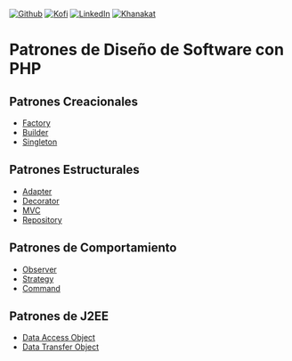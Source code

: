 [![Github][github-shield]][github-url]
[![Kofi][kofi-shield]][kofi-url]
[![LinkedIn][linkedin-shield]][linkedin-url]
[![Khanakat][khanakat-shield]][khanakat-url]

# Patrones de Diseño de Software con PHP

## Patrones Creacionales

- [Factory](./factory/README.md)
- [Builder](./builder/README.md)
- [Singleton](./singleton/README.md)

## Patrones Estructurales

- [Adapter](./adapter/README.md)
- [Decorator](./decorator/README.md)
- [MVC](./mvc/README.md)
- [Repository](./repository/README.md)

## Patrones de Comportamiento

- [Observer](./observer/README.md)
- [Strategy](./strategy/README.md)
- [Command](./command/README.md)

## Patrones de J2EE

- [Data Access Object](./data_access_object/README.md)
- [Data Transfer Object](./transfer_object/README.md)

<!--- reference style links --->
[github-shield]: https://img.shields.io/badge/-@fernandocalmet-%23181717?style=flat-square&logo=github
[github-url]: https://github.com/fernandocalmet
[kofi-shield]: https://img.shields.io/badge/-@fernandocalmet-%231DA1F2?style=flat-square&logo=kofi&logoColor=ff5f5f
[kofi-url]: https://ko-fi.com/fernandocalmet
[linkedin-shield]: https://img.shields.io/badge/-fernandocalmet-blue?style=flat-square&logo=Linkedin&logoColor=white&link=https://www.linkedin.com/in/fernandocalmet
[linkedin-url]: https://www.linkedin.com/in/fernandocalmet
[khanakat-shield]: https://img.shields.io/badge/khanakat.com-brightgreen?style=flat-square
[khanakat-url]: https://khanakat.com